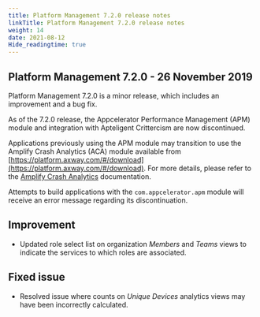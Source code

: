 ```yaml
---
title: Platform Management 7.2.0 release notes
linkTitle: Platform Management 7.2.0 release notes
weight: 14
date: 2021-08-12
Hide_readingtime: true
---
```


## Platform Management 7.2.0 - 26 November 2019

Platform Management 7.2.0 is a minor release, which includes an improvement and a bug fix.

As of the 7.2.0 release, the Appcelerator Performance Management (APM) module and integration with Apteligent Crittercism are now discontinued.

Applications previously using the APM module may transition to use the Amplify Crash Analytics (ACA) module available from [https://platform.axway.com/#/download](https://platform.axway.com/#/download). For more details, please refer to the [Amplify Crash Analytics](https://docs.axway.com/bundle/Amplify_Appcelerator_Services_allOS_en/page/amplify_crash_analytics.html) documentation.

Attempts to build applications with the `com.appcelerator.apm` module will receive an error message regarding its discontinuation.

## Improvement

* Updated role select list on organization _Members_ and _Teams_ views to indicate the services to which roles are associated.

## Fixed issue

* Resolved issue where counts on _Unique Devices_ analytics views may have been incorrectly calculated.

